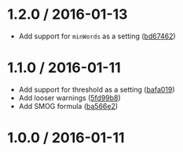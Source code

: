 <!--remark setext-->

<!--lint disable no-multiple-toplevel-headings -->

1.2.0 / 2016-01-13
==================

*   Add support for `minWords` as a setting ([bd67462](https://github.com/wooorm/retext-readability/commit/bd67462))

1.1.0 / 2016-01-11
==================

*   Add support for threshold as a setting ([bafa019](https://github.com/wooorm/retext-readability/commit/bafa019))
*   Add looser warnings ([5fd99b8](https://github.com/wooorm/retext-readability/commit/5fd99b8))
*   Add SMOG formula ([ba566e2](https://github.com/wooorm/retext-readability/commit/ba566e2))

1.0.0 / 2016-01-11
==================
